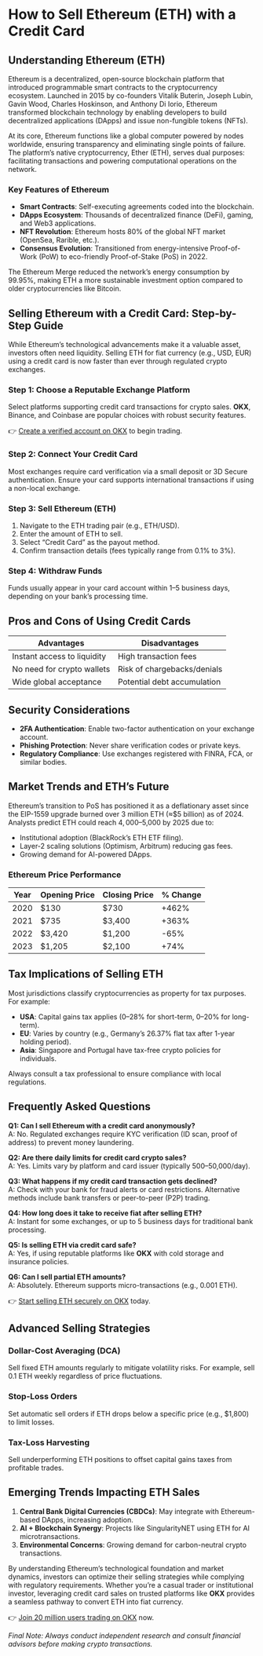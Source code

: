 # How to Sell Ethereum (ETH) with a Credit Card  

## Understanding Ethereum (ETH)  

Ethereum is a decentralized, open-source blockchain platform that introduced programmable smart contracts to the cryptocurrency ecosystem. Launched in 2015 by co-founders Vitalik Buterin, Joseph Lubin, Gavin Wood, Charles Hoskinson, and Anthony Di Iorio, Ethereum transformed blockchain technology by enabling developers to build decentralized applications (DApps) and issue non-fungible tokens (NFTs).  

At its core, Ethereum functions like a global computer powered by nodes worldwide, ensuring transparency and eliminating single points of failure. The platform’s native cryptocurrency, Ether (ETH), serves dual purposes: facilitating transactions and powering computational operations on the network.  

### Key Features of Ethereum  
- **Smart Contracts**: Self-executing agreements coded into the blockchain.  
- **DApps Ecosystem**: Thousands of decentralized finance (DeFi), gaming, and Web3 applications.  
- **NFT Revolution**: Ethereum hosts 80% of the global NFT market (OpenSea, Rarible, etc.).  
- **Consensus Evolution**: Transitioned from energy-intensive Proof-of-Work (PoW) to eco-friendly Proof-of-Stake (PoS) in 2022.  

The Ethereum Merge reduced the network’s energy consumption by 99.95%, making ETH a more sustainable investment option compared to older cryptocurrencies like Bitcoin.  

## Selling Ethereum with a Credit Card: Step-by-Step Guide  

While Ethereum’s technological advancements make it a valuable asset, investors often need liquidity. Selling ETH for fiat currency (e.g., USD, EUR) using a credit card is now faster than ever through regulated crypto exchanges.  

### Step 1: Choose a Reputable Exchange Platform  
Select platforms supporting credit card transactions for crypto sales. **OKX**, Binance, and Coinbase are popular choices with robust security features.  

👉 [Create a verified account on OKX](https://bit.ly/okx-bonus) to begin trading.  

### Step 2: Connect Your Credit Card  
Most exchanges require card verification via a small deposit or 3D Secure authentication. Ensure your card supports international transactions if using a non-local exchange.  

### Step 3: Sell Ethereum (ETH)  
1. Navigate to the ETH trading pair (e.g., ETH/USD).  
2. Enter the amount of ETH to sell.  
3. Select “Credit Card” as the payout method.  
4. Confirm transaction details (fees typically range from 0.1% to 3%).  

### Step 4: Withdraw Funds  
Funds usually appear in your card account within 1–5 business days, depending on your bank’s processing time.  

## Pros and Cons of Using Credit Cards  

| **Advantages**                | **Disadvantages**                |  
|-------------------------------|----------------------------------|  
| Instant access to liquidity   | High transaction fees            |  
| No need for crypto wallets    | Risk of chargebacks/denials      |  
| Wide global acceptance        | Potential debt accumulation      |  

## Security Considerations  
- **2FA Authentication**: Enable two-factor authentication on your exchange account.  
- **Phishing Protection**: Never share verification codes or private keys.  
- **Regulatory Compliance**: Use exchanges registered with FINRA, FCA, or similar bodies.  

## Market Trends and ETH’s Future  

Ethereum’s transition to PoS has positioned it as a deflationary asset since the EIP-1559 upgrade burned over 3 million ETH (≈$5 billion) as of 2024. Analysts predict ETH could reach $4,000–$5,000 by 2025 due to:  
- Institutional adoption (BlackRock’s ETH ETF filing).  
- Layer-2 scaling solutions (Optimism, Arbitrum) reducing gas fees.  
- Growing demand for AI-powered DApps.  

### Ethereum Price Performance  
| Year | Opening Price | Closing Price | % Change |  
|------|---------------|---------------|----------|  
| 2020 | $130          | $730          | +462%    |  
| 2021 | $735          | $3,400        | +363%    |  
| 2022 | $3,420        | $1,200        | -65%     |  
| 2023 | $1,205        | $2,100        | +74%     |  

## Tax Implications of Selling ETH  

Most jurisdictions classify cryptocurrencies as property for tax purposes. For example:  
- **USA**: Capital gains tax applies (0–28% for short-term, 0–20% for long-term).  
- **EU**: Varies by country (e.g., Germany’s 26.37% flat tax after 1-year holding period).  
- **Asia**: Singapore and Portugal have tax-free crypto policies for individuals.  

Always consult a tax professional to ensure compliance with local regulations.  

## Frequently Asked Questions  

**Q1: Can I sell Ethereum with a credit card anonymously?**  
A: No. Regulated exchanges require KYC verification (ID scan, proof of address) to prevent money laundering.  

**Q2: Are there daily limits for credit card crypto sales?**  
A: Yes. Limits vary by platform and card issuer (typically $500–$50,000/day).  

**Q3: What happens if my credit card transaction gets declined?**  
A: Check with your bank for fraud alerts or card restrictions. Alternative methods include bank transfers or peer-to-peer (P2P) trading.  

**Q4: How long does it take to receive fiat after selling ETH?**  
A: Instant for some exchanges, or up to 5 business days for traditional bank processing.  

**Q5: Is selling ETH via credit card safe?**  
A: Yes, if using reputable platforms like **OKX** with cold storage and insurance policies.  

**Q6: Can I sell partial ETH amounts?**  
A: Absolutely. Ethereum supports micro-transactions (e.g., 0.001 ETH).  

👉 [Start selling ETH securely on OKX](https://bit.ly/okx-bonus) today.  

## Advanced Selling Strategies  

### Dollar-Cost Averaging (DCA)  
Sell fixed ETH amounts regularly to mitigate volatility risks. For example, sell 0.1 ETH weekly regardless of price fluctuations.  

### Stop-Loss Orders  
Set automatic sell orders if ETH drops below a specific price (e.g., $1,800) to limit losses.  

### Tax-Loss Harvesting  
Sell underperforming ETH positions to offset capital gains taxes from profitable trades.  

## Emerging Trends Impacting ETH Sales  

1. **Central Bank Digital Currencies (CBDCs)**: May integrate with Ethereum-based DApps, increasing adoption.  
2. **AI + Blockchain Synergy**: Projects like SingularityNET using ETH for AI microtransactions.  
3. **Environmental Concerns**: Growing demand for carbon-neutral crypto transactions.  

By understanding Ethereum’s technological foundation and market dynamics, investors can optimize their selling strategies while complying with regulatory requirements. Whether you’re a casual trader or institutional investor, leveraging credit card sales on trusted platforms like **OKX** provides a seamless pathway to convert ETH into fiat currency.  

👉 [Join 20 million users trading on OKX](https://bit.ly/okx-bonus) now.  

*Final Note: Always conduct independent research and consult financial advisors before making crypto transactions.*
